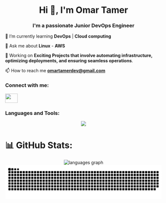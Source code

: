 <h1 align="center">Hi 👋, I'm Omar Tamer</h1>

<h3 align="center">I'm a passionate Junior DevOps Engineer</h3>


🌱 I’m currently learning **DevOps** | **Cloud computing** 

💬 Ask me about **Linux** - **AWS** 

💼 Working on **Exciting Projects that involve automating infrastructure, optimizing deployments, and ensuring seamless operations**.

📫 How to reach me **omartamerdev@gmail.com**

<h3 align="left">Connect with me:</h3>
<p align="left">
<a href="https://www.linkedin.com/in/omar-tamer03/" target="blank"><img align="center" src="https://raw.githubusercontent.com/rahuldkjain/github-profile-readme-generator/master/src/images/icons/Social/linked-in-alt.svg" height="30" width="40" /></a>
</p>

<h3 align="left">Languages and Tools:</h3>
<p align="center">
  <a href="https://skillicons.dev">
     <img src="https://skillicons.dev/icons?i=aws,bash,py,java,linux,redhat,git,github,nginx,mysql,terraform&perline=11" />
  </a>
</p>

# 📊 GitHub Stats:
<div align="center">
  <img src="https://github-readme-stats.vercel.app/api/top-langs?username=omartamer630&locale=en&hide_title=true&layout=compact&card_width=320&langs_count=5&theme=dracula&hide_border=true" height="140" alt="languages graph" />
</div>

<div align="center">
  <img src="https://github.com/Platane/snk/raw/output/github-contribution-grid-snake.svg" alt="snake animation" />
</div>
